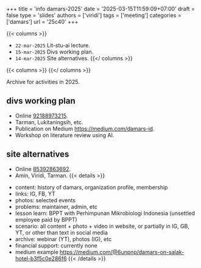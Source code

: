 +++
title = 'info damars-2025'
date = '2025-03-15T11:59:09+07:00'
draft = false
type = 'slides'
authors = ['viridi']
tags = ['meeting']
categories = ['damars']
url = '25c40'
+++

{{< columns >}}
+ `22-mar-2025` Lit-stu-ai lecture.
+ `15-mar-2025` Divs working plan.
+ `14-mar-2025` Site alternatives.
{{</ columns >}}

{{< columns >}}
{{</ columns >}}

<!--more-->

Archive for activities in 2025.

## divs working plan
+ Online [92188973215](https://ipb-university.zoom.us/j/92188973215?pwd=xLBxsGx7jzMvcI1b2xlooqnaCyJ8UZd.1x).
+ Tarman, Lukitaningsih, etc.
+ Publication on Medium https://medium.com/damars-id.
+ Workshop on literature review using AI.


## site alternatives
+ Online [85392863692](https://us02web.zoom.us/j/85392863692?pwd=xQILnJ6YZjabrQOKbUYWyV0rMsmG02m.1x).
+ Amin, Viridi, Tarman.
{{< details >}}
- content: history of damars, organization profile, membership
- links: IG, FB, YT
- photos: selected events
- problems: maintainer, admin, etc
- lesson learn: BPPT with Perhimpunan Mikrobiologi Indonesia (unsettled employee paid by BPPT)
- scenario: all content + photo + video in website, or partially in IG, GB, YT, or other than text in social media
- archive: webinar (YT), photos (IG), etc
- financial support: currently none
- medium example https://medium.com/@6unpnp/damars-on-salak-hotel-b3f5c0e286f6
{{< /details >}}

